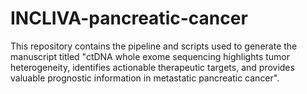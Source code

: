 # INCLIVA-pancreatic-cancer

This repository contains the pipeline and scripts used to generate the manuscript titled "ctDNA whole exome sequencing highlights tumor heterogeneity, identifies actionable therapeutic targets, and provides valuable prognostic information in metastatic pancreatic cancer".

